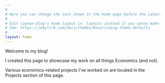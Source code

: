 ```yaml
---
#
# Here you can change the text shown in the Home page before the Latest Posts section.
#
# Edit cayman-blog's home layout in _layouts instead if you wanna make some changes
# See: https://jekyllrb.com/docs/themes/#overriding-theme-defaults
#
layout: home
---
```


Welcome to my blog! 

I created this page to showcase my work on all things Economics (and not).

Various economics-related projects I've worked on are located in the Projects section of this page.
